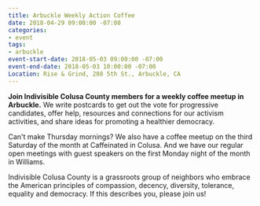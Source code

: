 ```yaml
---
title: Arbuckle Weekly Action Coffee
date: 2018-04-29 09:00:00 -07:00
categories:
- event
tags:
- arbuckle
event-start-date: 2018-05-03 09:00:00 -07:00
event-end-date: 2018-05-03 10:00:00 -07:00
Location: Rise & Grind, 208 5th St., Arbuckle, CA
---
```


**Join Indivisible Colusa County members for a weekly coffee meetup in Arbuckle.** We write postcards to get out the vote for progressive candidates, offer help, resources and connections for our activism activities, and share ideas for promoting a healthier democracy.

Can't make Thursday mornings? We also have a coffee meetup on the third Saturday of the month at Caffeinated in Colusa. And we have our regular open meetings with guest speakers on the first Monday night of the month in Williams.

Indivisible Colusa County is a grassroots group of neighbors who embrace the American principles of compassion, decency, diversity, tolerance, equality and democracy. If this describes you, please join us!